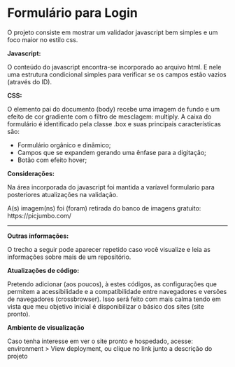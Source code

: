 <h1>Formulário para Login</h1>
<p>O projeto consiste em mostrar um validador javascript bem simples e um foco maior no estilo css.</p>

<strong>Javascript:</strong>

<p>O conteúdo do javascript encontra-se incorporado ao arquivo html. E nele uma estrutura condicional simples para verificar se os campos estão vazios (através do ID).</p>

<strong>CSS:</strong>

<p>O elemento pai do documento (body) recebe uma imagem de fundo e um efeito de cor gradiente com o filtro de mesclagem: multiply. A caixa do formulário é identificado pela classe .box e suas principais características são:</p>
<ul>
  <li>Formulário orgânico e dinâmico;</li>
  <li>Campos que se expandem gerando uma ênfase para a digitação;</li>
  <li>Botão com efeito hover;</li>
</ul>



<strong>Considerações:</strong>
<p>Na área incorporada do javascript foi mantida a varíavel formulario para posteriores atualizações na validação.</p>

<p>A(s) imagem(ns) foi (foram) retirada do banco de imagens gratuito: https://picjumbo.com/</p>
<hr>

<strong>Outras informações:</strong>
<p>O trecho a seguir pode aparecer repetido caso você visualize e leia as informações sobre mais de um repositório.</p>

<strong>Atualizações de código:</strong>
<p>Pretendo adicionar (aos poucos), à estes códigos, as configurações que permitem a acessibilidade e a compatibilidade entre navegadores e versões de navegadores (crossbrowser). Isso será feito com mais calma tendo em vista que meu objetivo inicial é disponibilizar o básico dos sites (site pronto).</p>

<strong>Ambiente de visualização</strong>
<p>Caso tenha interesse em ver o site pronto e hospedado, acesse: environment > View deployment, ou clique no link junto a descrição do projeto</p>
